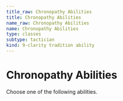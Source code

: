 ```yaml
---
title_raw: Chronopathy Abilities
title: Chronopathy Abilities
name_raw: Chronopathy Abilities
name: Chronopathy Abilities
type: classes
subtype: tactician
kind: 9-clarity tradition ability
---
```


# Chronopathy Abilities

Choose one of the following abilities.
